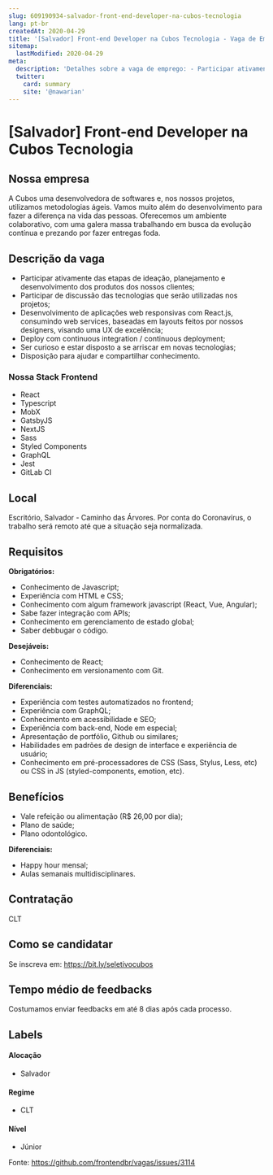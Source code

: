 ```yaml
---
slug: 609190934-salvador-front-end-developer-na-cubos-tecnologia
lang: pt-br
createdAt: 2020-04-29
title: '[Salvador] Front-end Developer na Cubos Tecnologia - Vaga de Emprego'
sitemap:
  lastModified: 2020-04-29
meta:
  description: 'Detalhes sobre a vaga de emprego: - Participar ativamente das etapas de ideação, planejamento e desenvolvimento dos produtos dos nossos clientes; - Participar de discussão das tecnologias que serão utilizadas nos projetos; - Desenvolvimento de aplicações web responsivas com React.js, consumindo web services, baseadas em layouts feitos por nossos designers, visando uma UX de excelência; - Deploy com continuous integration / continuous deployment; - Ser curioso e estar disposto a se arriscar em novas tecnologias; - Disposição para ajudar e compartilhar conhecimento.'
  twitter:
    card: summary
    site: '@nawarian'
---
```


# [Salvador] Front-end Developer na Cubos Tecnologia

<!-- 
==================================================
POR FAVOR, SÓ POSTE SE A VAGA FOR PARA FRONT-END!

Não faça distinção de gênero no título da vaga.

Use: "Front-End Developer" ao invés de 
"Desenvolvedor Front-End" \o/

Exemplo: `[São Paulo] Front-End Developer na NOME DA EMPRESA`
==================================================
-->

## Nossa empresa

A Cubos uma desenvolvedora de softwares e, nos nossos projetos, utilizamos metodologias ágeis. Vamos muito além do desenvolvimento para fazer a diferença na vida das pessoas. Oferecemos um ambiente colaborativo, com uma galera massa trabalhando em busca da evolução contínua e prezando por fazer entregas foda.

## Descrição da vaga

- Participar ativamente das etapas de ideação, planejamento e desenvolvimento dos produtos dos nossos clientes;
- Participar de discussão das tecnologias que serão utilizadas nos projetos;
- Desenvolvimento de aplicações web responsivas com React.js, consumindo web services, baseadas em layouts feitos por nossos designers, visando uma UX de excelência;
- Deploy com continuous integration / continuous deployment;
- Ser curioso e estar disposto a se arriscar em novas tecnologias;
- Disposição para ajudar e compartilhar conhecimento.

### Nossa Stack Frontend 

- React
- Typescript
- MobX
- GatsbyJS
- NextJS
- Sass
- Styled Components
- GraphQL
- Jest
- GitLab CI

## Local

Escritório, Salvador - Caminho das Árvores. Por conta do Coronavírus, o trabalho será remoto até que a situação seja normalizada.

## Requisitos

**Obrigatórios:**

- Conhecimento de Javascript;
- Experiência com HTML e CSS;
- Conhecimento com algum framework javascript (React, Vue, Angular);
- Sabe fazer integração com APIs;
- Conhecimento em gerenciamento de estado global;
- Saber debbugar o código.

**Desejáveis:**

- Conhecimento de React;
- Conhecimento em versionamento com Git.

**Diferenciais:**

- Experiência com testes automatizados no frontend;
- Experiência com GraphQL;
- Conhecimento em acessibilidade e SEO;
- Experiência com back-end, Node em especial;
- Apresentação de portfólio, Github ou similares;
- Habilidades em padrões de design de interface e experiência de usuário;
- Conhecimento em pré-processadores de CSS (Sass, Stylus, Less, etc) ou CSS in JS (styled-components, emotion, etc).

## Benefícios

- Vale refeição ou alimentação (R$ 26,00 por dia);
- Plano de saúde;
- Plano odontológico.


**Diferenciais:**

- Happy hour mensal;﻿
- Aulas semanais multidisciplinares.

## Contratação

CLT

## Como se candidatar

Se inscreva em: https://bit.ly/seletivocubos

## Tempo médio de feedbacks

Costumamos enviar feedbacks em até 8 dias após cada processo.

## Labels

#### Alocação
- Salvador

#### Regime
- CLT

#### Nível
- Júnior





Fonte: https://github.com/frontendbr/vagas/issues/3114